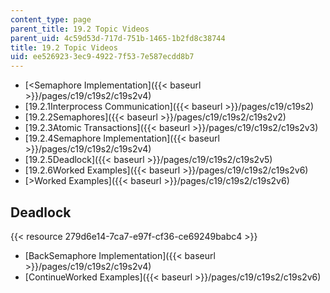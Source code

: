 ```yaml
---
content_type: page
parent_title: 19.2 Topic Videos
parent_uid: 4c59d53d-717d-751b-1465-1b2fd8c38744
title: 19.2 Topic Videos
uid: ee526923-3ec9-4922-7f53-7e587ecdd8b7
---
```


*   [\<Semaphore Implementation]({{< baseurl >}}/pages/c19/c19s2/c19s2v4)
*   [19.2.1Interprocess Communication]({{< baseurl >}}/pages/c19/c19s2)
*   [19.2.2Semaphores]({{< baseurl >}}/pages/c19/c19s2/c19s2v2)
*   [19.2.3Atomic Transactions]({{< baseurl >}}/pages/c19/c19s2/c19s2v3)
*   [19.2.4Semaphore Implementation]({{< baseurl >}}/pages/c19/c19s2/c19s2v4)
*   [19.2.5Deadlock]({{< baseurl >}}/pages/c19/c19s2/c19s2v5)
*   [19.2.6Worked Examples]({{< baseurl >}}/pages/c19/c19s2/c19s2v6)
*   [\>Worked Examples]({{< baseurl >}}/pages/c19/c19s2/c19s2v6)

Deadlock
--------

{{< resource 279d6e14-7ca7-e97f-cf36-ce69249babc4 >}}

*   [BackSemaphore Implementation]({{< baseurl >}}/pages/c19/c19s2/c19s2v4)
*   [ContinueWorked Examples]({{< baseurl >}}/pages/c19/c19s2/c19s2v6)
